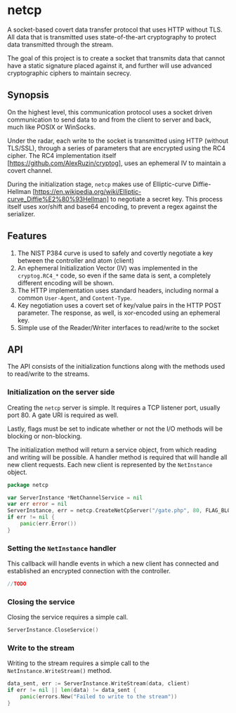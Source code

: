 # netcp
A socket-based covert data transfer protocol that uses HTTP without TLS. All data that is transmitted uses state-of-the-art cryptography to protect data transmitted through the stream.

The goal of this project is to create a socket that transmits data that cannot have a static signature placed against it, and further will use advanced cryptographic ciphers to maintain secrecy.

## Synopsis
On the highest level, this communication protocol uses a socket driven communication to send data to and from the client to server and back, much like POSIX or WinSocks. 

Under the radar, each write to the socket is transmitted using HTTP (without TLS/SSL), through a series of parameters that are encrypted using the RC4 cipher. The RC4 implementation itself [https://github.com/AlexRuzin/cryptog], uses an ephemeral IV to maintain a covert channel.

During the initialization stage, `netcp` makes use of Elliptic-curve Diffie-Hellman [https://en.wikipedia.org/wiki/Elliptic-curve_Diffie%E2%80%93Hellman] to negotiate a secret key. This process itself uses xor/shift and base64 encoding, to prevent a regex against the serializer.

## Features
1. The NIST P384 curve is used to safely and covertly negotiate a key between the controller and atom (client)
2. An ephemeral Initialization Vector (IV) was implemented in the `cryptog.RC4_*` code, so even if the same data is sent, a completely different encoding will be shown.
3. The HTTP implementation uses standard headers, including normal a common `User-Agent`, and `Content-Type`.
4. Key negotiation uses a covert set of key/value pairs in the HTTP POST parameter. The response, as well, is xor-encoded using an ephemeral key.
5. Simple use of the Reader/Writer interfaces to read/write to the socket

## API

The API consists of the initialization functions along with the methods used to read/write to the streams.

### Initialization on the server side

Creating the `netcp` server is simple. It requires a TCP listener port, usually port 80. A gate URI is required as well.

Lastly, flags must be set to indicate whether or not the I/O methods will be blocking or non-blocking.

The initialization method will return a service object, from which reading and writing will be possible. A handler method is required that will handle all new client requests. Each new client is represented by the `NetInstance` object.

```go
package netcp

var ServerInstance *NetChannelService = nil
var err error = nil
ServerInstance, err = netcp.CreateNetCpServer("/gate.php", 80, FLAG_BLOCKING)
if err != nil {
    panic(err.Error())
}
```

### Setting the `NetInstance` handler

This callback will handle events in which a new client has connected and established an encrypted connection with the controller.
```go
//TODO
```

### Closing the service

Closing the service requires a simple call.

```go
ServerInstance.CloseService()
```

### Write to the stream

Writing to the stream requires a simple call to the `NetInstance.WriteStream()` method.

```go
data_sent, err := ServerInstance.WriteStream(data, client)
if err != nil || len(data) != data_sent {
    panic(errors.New("Failed to write to the stream"))
}
```
